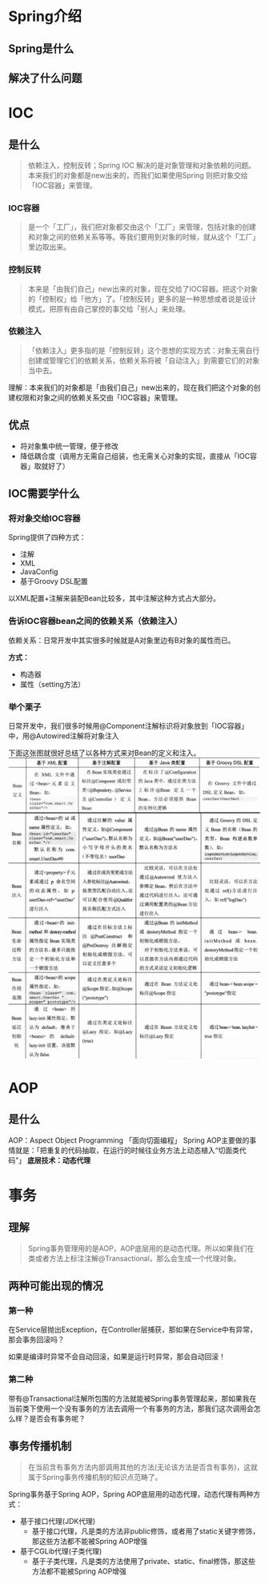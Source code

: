 # Spring介绍
## Spring是什么

## 解决了什么问题

# IOC
## 是什么
> 依赖注入，控制反转；Spring IOC 解决的是对象管理和对象依赖的问题。本来我们的对象都是new出来的，而我们如果使用Spring 则把对象交给「IOC容器」来管理。

### IOC容器
> 是一个「工厂」，我们把对象都交由这个「工厂」来管理，包括对象的创建和对象之间的依赖关系等等。等我们要用到对象的时候，就从这个「工厂」里边取出来。

### 控制反转
> 本来是「由我们自己」new出来的对象，现在交给了IOC容器。把这个对象的「控制权」给「他方」了。「控制反转」更多的是一种思想或者说是设计模式，把原有由自己掌控的事交给「别人」来处理。

### 依赖注入
> 「依赖注入」更多指的是「控制反转」这个思想的实现方式：对象无需自行创建或管理它们的依赖关系，依赖关系将被「自动注入」到需要它们的对象当中去。

理解：本来我们的对象都是「由我们自己」new出来的，现在我们把这个对象的创建权限和对象之间的依赖关系交由「IOC容器」来管理。

## 优点
* 将对象集中统一管理，便于修改
* 降低耦合度（调用方无需自己组装，也无需关心对象的实现，直接从「IOC容器」取就好了）

## IOC需要学什么

### 将对象交给IOC容器
Spring提供了四种方式：
* 注解
* XML
* JavaConfig
* 基于Groovy DSL配置

以XML配置+注解来装配Bean比较多，其中注解这种方式占大部分。

### 告诉IOC容器bean之间的依赖关系（依赖注入）

依赖关系：日常开发中其实很多时候就是A对象里边有B对象的属性而已。

**方式：**
* 构造器
* 属性（setting方法）

### 举个栗子
日常开发中，我们很多时候用@Component注解标识将对象放到「IOC容器」中，用@Autowired注解将对象注入

下面这张图就很好总结了以各种方式来对Bean的定义和注入。
![](../images/bean的定义和注入.jpg)

# AOP
## 是什么
AOP：Aspect Object Programming  「面向切面编程」
Spring AOP主要做的事情就是：「把重复的代码抽取，在运行的时候往业务方法上动态植入“切面类代码”」
**底层技术：动态代理**



# 事务

## 理解
> Spring事务管理用的是AOP，AOP底层用的是动态代理。所以如果我们在类或者方法上标注注解@Transactional，那么会生成一个代理对象。

## 两种可能出现的情况
### 第一种
在Service层抛出Exception，在Controller层捕获，那如果在Service中有异常，那会事务回滚吗？

如果是编译时异常不会自动回滚，如果是运行时异常，那会自动回滚！
### 第二种
带有@Transactional注解所包围的方法就能被Spring事务管理起来，那如果我在当前类下使用一个没有事务的方法去调用一个有事务的方法，那我们这次调用会怎么样？是否会有事务呢？



## 事务传播机制
> 在当前含有事务方法内部调用其他的方法(无论该方法是否含有事务)，这就属于Spring事务传播机制的知识点范畴了。

Spring事务基于Spring AOP，Spring AOP底层用的动态代理，动态代理有两种方式：

* 基于接口代理(JDK代理)
  * 基于接口代理，凡是类的方法非public修饰，或者用了static关键字修饰，那这些方法都不能被Spring AOP增强
* 基于CGLib代理(子类代理)
  * 基于子类代理，凡是类的方法使用了private、static、final修饰，那这些方法都不能被Spring AOP增强

